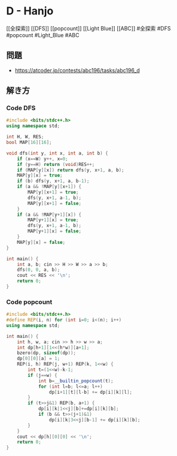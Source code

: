 # D - Hanjo
[[全探索]] [[DFS]] [[popcount]] [[Light Blue]] [[ABC]]
#全探索 #DFS #popcount #Light_Blue #ABC 

## 問題
- https://atcoder.jp/contests/abc196/tasks/abc196_d

## 解き方
### Code DFS
```c++
#include <bits/stdc++.h>
using namespace std;

int H, W, RES;
bool MAP[16][16];

void dfs(int y, int x, int a, int b) {
	if (x==W) y++, x=0;
	if (y==H) return (void)RES++;
	if (MAP[y][x]) return dfs(y, x+1, a, b);
	MAP[y][x] = true;
	if (b) dfs(y, x+1, a, b-1);
	if (a && !MAP[y][x+1]) {
		MAP[y][x+1] = true;
		dfs(y, x+1, a-1, b);
		MAP[y][x+1] = false;
	}
	if (a && !MAP[y+1][x]) {
		MAP[y+1][x] = true;
		dfs(y, x+1, a-1, b);
		MAP[y+1][x] = false;
	}
	MAP[y][x] = false;
}

int main() {
	int a, b; cin >> H >> W >> a >> b;
	dfs(0, 0, a, b);
	cout << RES << '\n';
	return 0;
}
```

### Code popcount
```c++
#include <bits/stdc++.h>
#define REP(i, n) for (int i=0; i<(n); i++)
using namespace std;

int main() {
	int h, w, a; cin >> h >> w >> a;
	int dp[h+1][1<<(h*w)][a+1];
	bzero(dp, sizeof(dp));
	dp[0][0][a] = 1;
	REP(i, h) REP(j, w+1) REP(k, 1<<w) {
		int t=(1<<w)-k-1;
		if (j==w) {
			int b=__builtin_popcount(t);
			for (int l=b; l<=a; l++)
				dp[i+1][t][l-b] += dp[i][k][l];
		}
		if (t>>j&1) REP(b, a+1) {
			dp[i][k|1<<j][b]+=dp[i][k][b];
			if (b && t>>(j+1)&1)
				dp[i][k|3<<j][b-1] += dp[i][k][b];
		}
	}
	cout << dp[h][0][0] << '\n';
	return 0;
}
```